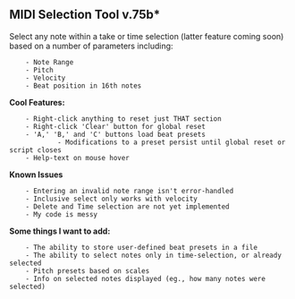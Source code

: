 
## MIDI Selection Tool v.75b*

Select any note within a take or time selection (latter feature coming soon) based on a number of parameters including:
		
		- Note Range
		- Pitch
		- Velocity 
		- Beat position in 16th notes


**Cool Features:**

		- Right-click anything to reset just THAT section
		- Right-click 'Clear' button for global reset 
		- 'A,' 'B,' and 'C' buttons load beat presets
			    - Modifications to a preset persist until global reset or script closes
		- Help-text on mouse hover

**Known Issues**

		- Entering an invalid note range isn't error-handled
		- Inclusive select only works with velocity
		- Delete and Time selection are not yet implemented
		- My code is messy

**Some things I want to add:**

		- The ability to store user-defined beat presets in a file 
		- The ability to select notes only in time-selection, or already selected
		- Pitch presets based on scales
		- Info on selected notes displayed (eg., how many notes were selected)
